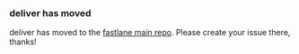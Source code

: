 ### deliver has moved
deliver has moved to the [fastlane main repo](https://github.com/fastlane/fastlane/tree/master/deliver). Please create your issue there, thanks!

